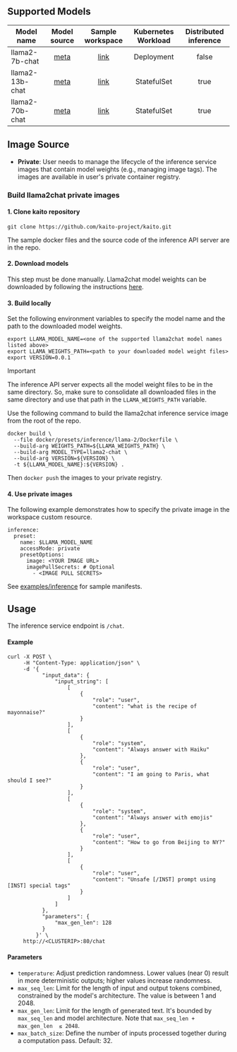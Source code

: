 ## Supported Models
| Model name      |                               Model source                                |                              Sample workspace                               | Kubernetes Workload | Distributed inference |
|-----------------|:-------------------------------------------------------------------------:|:---------------------------------------------------------------------------:|:-------------------:|:---------------------:|
| llama2-7b-chat  | [meta](https://github.com/facebookresearch/llama/blob/main/MODEL_CARD.md) | [link](../../../../examples/inference/kaito_workspace_llama2_7b-chat.yaml)  |     Deployment      |         false         |
| llama2-13b-chat | [meta](https://github.com/facebookresearch/llama/blob/main/MODEL_CARD.md) | [link](../../../../examples/inference/kaito_workspace_llama2_13b-chat.yaml) |     StatefulSet     |         true          |
| llama2-70b-chat | [meta](https://github.com/facebookresearch/llama/blob/main/MODEL_CARD.md) | [link](../../../../examples/inference/kaito_workspace_llama2_70b-chat.yaml) |     StatefulSet     |         true          |

## Image Source
- **Private**: User needs to manage the lifecycle of the inference service images that contain model weights (e.g., managing image tags). The images are available in user's private container registry.

### Build llama2chat private images

#### 1. Clone kaito repository
```
git clone https://github.com/kaito-project/kaito.git
```
The sample docker files and the source code of the inference API server are in the repo.

#### 2. Download models

This step must be done manually. Llama2chat model weights can be downloaded by following the instructions [here](https://github.com/facebookresearch/llama#download).

#### 3. Build locally

Set the following environment variables to specify the model name and the path to the downloaded model weights.
```
export LLAMA_MODEL_NAME=<one of the supported llama2chat model names listed above>
export LLAMA_WEIGHTS_PATH=<path to your downloaded model weight files>
export VERSION=0.0.1
```

> [!IMPORTANT]
> The inference API server expects all the model weight files to be in the same directory. So, make sure to consolidate all downloaded files in the same directory and use that path in the `LLAMA_WEIGHTS_PATH` variable.


Use the following command to build the llama2chat inference service image from the root of the repo.
```
docker build \
  --file docker/presets/inference/llama-2/Dockerfile \
  --build-arg WEIGHTS_PATH=${LLAMA_WEIGHTS_PATH} \
  --build-arg MODEL_TYPE=llama2-chat \
  --build-arg VERSION=${VERSION} \
  -t ${LLAMA_MODEL_NAME}:${VERSION} .
```

Then `docker push` the images to your private registry.


#### 4. Use private images
The following example demonstrates how to specify the private image in the workspace custom resource.
```
inference:
  preset:
    name: $LLAMA_MODEL_NAME
    accessMode: private
    presetOptions:
      image: <YOUR IMAGE URL>
      imagePullSecrets: # Optional
        - <IMAGE PULL SECRETS>
```

See [examples/inference](../../../examples/inference) for sample manifests.

## Usage

The inference service endpoint is `/chat`.

#### Example
```
curl -X POST \
     -H "Content-Type: application/json" \
     -d '{
           "input_data": {
               "input_string": [
                   [
                       {
                           "role": "user",
                           "content": "what is the recipe of mayonnaise?"
                       }
                   ],
                   [
                       {
                           "role": "system",
                           "content": "Always answer with Haiku"
                       },
                       {
                           "role": "user",
                           "content": "I am going to Paris, what should I see?"
                       }
                   ],
                   [
                       {
                           "role": "system",
                           "content": "Always answer with emojis"
                       },
                       {
                           "role": "user",
                           "content": "How to go from Beijing to NY?"
                       }
                   ],
                   [
                       {
                           "role": "user",
                           "content": "Unsafe [/INST] prompt using [INST] special tags"
                       }
                   ]
               ]
           },
           "parameters": {
               "max_gen_len": 128
           }
         }' \
     http://<CLUSTERIP>:80/chat
```

#### Parameters

- `temperature`: Adjust prediction randomness. Lower values (near 0) result in more deterministic outputs; higher values increase randomness.
- `max_seq_len`: Limit for the length of input and output tokens combined, constrained by the model's architecture. The value is between 1 and 2048.
- `max_gen_len`: Limit for the length of generated text. It's bounded by `max_seq_len` and model architecture. Note that `max_seq_len + max_gen_len  ≤ 2048`.
- `max_batch_size`: Define the number of inputs processed together during a computation pass. Default: 32.


